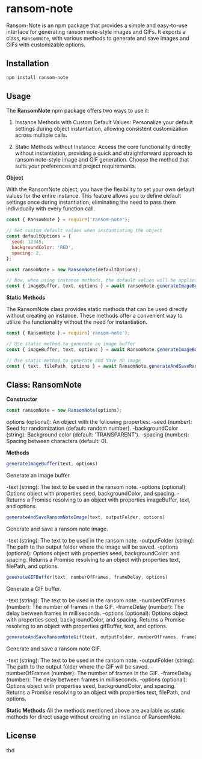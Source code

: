 # ransom-note

Ransom-Note is an npm package that provides a simple and easy-to-use interface for generating ransom note-style images and GIFs. It exports a class, `RansomNote`, with various methods to generate and save images and GIFs with customizable options.

## Installation

```sh
npm install ransom-note
```

## Usage

The **RansomNote** npm package offers two ways to use it:

1. Instance Methods with Custom Default Values: Personalize your default settings during object instantiation, allowing consistent customization across multiple calls.

2. Static Methods without Instance: Access the core functionality directly without instantiation, providing a quick and straightforward approach to ransom note-style image and GIF generation. Choose the method that suits your preferences and project requirements.

**Object**

With the RansomNote object, you have the flexibility to set your own default values for the entire instance. This feature allows you to define default settings once during instantiation, eliminating the need to pass them individually with every function call.
```javascript
const { RansomNote } = require('ransom-note');

// Set custom default values when instantiating the object
const defaultOptions = {
  seed: 12345,
  backgroundColor: 'RED',
  spacing: 2,
};

const ransomNote = new RansomNote(defaultOptions);

// Now, when using instance methods, the default values will be applied
const { imageBuffer, text, options } = await ransomNote.generateImageBuffer('Your text here');
```

**Static Methods**

The RansomNote class provides static methods that can be used directly without creating an instance. These methods offer a convenient way to utilize the functionality without the need for instantiation.

```javascript
const { RansomNote } = require('ransom-note');

// Use static method to generate an image buffer
const { imageBuffer, text, options } = await RansomNote.generateImageBuffer('Your text here');

// Use static method to generate and save an image
const { text, filePath, options } = await RansomNote.generateAndSaveRansomNoteImage('Your text here', '/path/to/output/folder');
```


## Class: RansomNote

**Constructor**

```javascript
const ransomNote = new RansomNote(options);
```

options (optional): An object with the following properties:
-seed (number): Seed for randomization (default: random number).
-backgroundColor (string): Background color (default: 'TRANSPARENT').
-spacing (number): Spacing between characters (default: 0).

**Methods**

```javascript
generateImageBuffer(text, options)
```

Generate an image buffer.

-text (string): The text to be used in the ransom note.
-options (optional): Options object with properties seed, backgroundColor, and spacing.
-Returns a Promise resolving to an object with properties imageBuffer, text, and options.

```javascript
generateAndSaveRansomNoteImage(text, outputFolder, options)
```

Generate and save a ransom note image.

-text (string): The text to be used in the ransom note.
-outputFolder (string): The path to the output folder where the image will be saved.
-options (optional): Options object with properties seed, backgroundColor, and spacing.
Returns a Promise resolving to an object with properties text, filePath, and options.

```javascript
generateGIFBuffer(text, numberOfFrames, frameDelay, options)
```

Generate a GIF buffer.

-text (string): The text to be used in the ransom note.
-numberOfFrames (number): The number of frames in the GIF.
-frameDelay (number): The delay between frames in milliseconds.
-options (optional): Options object with properties seed, backgroundColor, and spacing.
Returns a Promise resolving to an object with properties gifBuffer, text, and options.

```javascript
generateAndSaveRansomNoteGif(text, outputFolder, numberOfFrames, frameDelay, options)
```
Generate and save a ransom note GIF.

-text (string): The text to be used in the ransom note.
-outputFolder (string): The path to the output folder where the GIF will be saved.
-numberOfFrames (number): The number of frames in the GIF.
-frameDelay (number): The delay between frames in milliseconds.
-options (optional): Options object with properties seed, backgroundColor, and spacing.
Returns a Promise resolving to an object with properties text, filePath, and options.

**Static Methods**
All the methods mentioned above are available as static methods for direct usage without creating an instance of RansomNote.

## License

tbd
